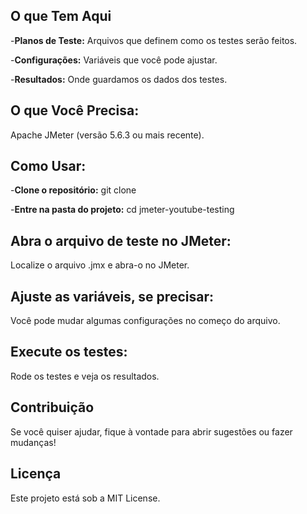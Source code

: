 ## O que Tem Aqui
-**Planos de Teste:** Arquivos que definem como os testes serão feitos.

-**Configurações:** Variáveis que você pode ajustar.

-**Resultados:** Onde guardamos os dados dos testes.

## O que Você Precisa:
Apache JMeter (versão 5.6.3 ou mais recente).

## Como Usar:
-**Clone o repositório:** 
git clone

-**Entre na pasta do projeto:** 
cd jmeter-youtube-testing

## Abra o arquivo de teste no JMeter:
Localize o arquivo .jmx e abra-o no JMeter.

## Ajuste as variáveis, se precisar:
Você pode mudar algumas configurações no começo do arquivo.

## Execute os testes:
Rode os testes e veja os resultados.

## Contribuição
Se você quiser ajudar, fique à vontade para abrir sugestões ou fazer mudanças!

## Licença
Este projeto está sob a MIT License.
